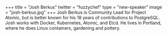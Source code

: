 +++
title = "Josh Berkus"
twitter = "fuzzychef"
type = "new-speaker"
image = "josh-berkus.jpg"
+++
Josh Berkus is Community Lead for Project Atomic, but is better known for his 18 years of contributions to PostgreSQL. Josh works with Docker, Kubernetes, Atomic, and Etcd. He lives in Portland, where he does Linux containers, gardening and pottery.